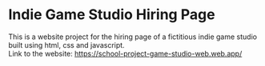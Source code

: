 # Indie Game Studio Hiring Page
This is a website project for the hiring page of a fictitious indie game studio built using html, css and javascript. <br>
Link to the website: https://school-project-game-studio-web.web.app/
